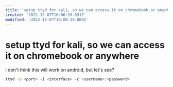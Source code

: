```yaml
---
title: 'setup ttyd for kali, so we can access it on chromebook or anywhere'
created: '2022-12-07T16:06:39.931Z'
modified: '2022-12-07T16:08:39.809Z'
---
```


# setup ttyd for kali, so we can access it on chromebook or anywhere

i don't think this will work on android, but let's see?

```bash
ttyd -p <port> -i <interface> -c <username>:<password>
```
